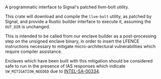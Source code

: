 A programmatic interface to Signal's patched llvm-bolt utility.

This crate will download and compile the `llvm-bolt` utility, as patched by Signal, and provide a Rustic builder interface to execute it, assuming the `OUT_DIR` is unchanged.

This is intended to be called from our enclave builder as a post-processing step on the unsigned enclave binary, in order to insert the LFENCE instructions necessary to mitigate micro-architectural vulnerabilities which require compiler assistance.

Enclaves which have been built with this mitigation should be considered safe to run in the presence of IAS responses which indicate `SW_MITIGATION_NEEDED` due to [INTEL-SA-00334](https://www.intel.com/content/www/us/en/security-center/advisory/intel-sa-00334.html).
